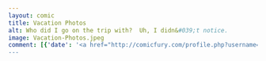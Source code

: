 ```yaml
---
layout: comic
title: Vacation Photos
alt: Who did I go on the trip with?  Uh, I didn&#039;t notice.
image: Vacation-Photos.jpeg
comment: [{'date': '<a href="http://comicfury.com/profile.php?username=tecco_dsilva" title="tecco_dsilva">tecco_dsilva</a>', 'username': 'tecco_dsilva', 'comment': 'In case you think I\'m exaggerating, see the <a href="http://icrywhileusleep.webcomic.ws/files/vacation/fish.jpg">actual</a> <a href="http://icrywhileusleep.webcomic.ws/files/vacation/beetle.jpg">photos</a> <a href="http://icrywhileusleep.webcomic.ws/files/vacation/pile_of_sticks.jpg">here</a>.'}]
---
```


